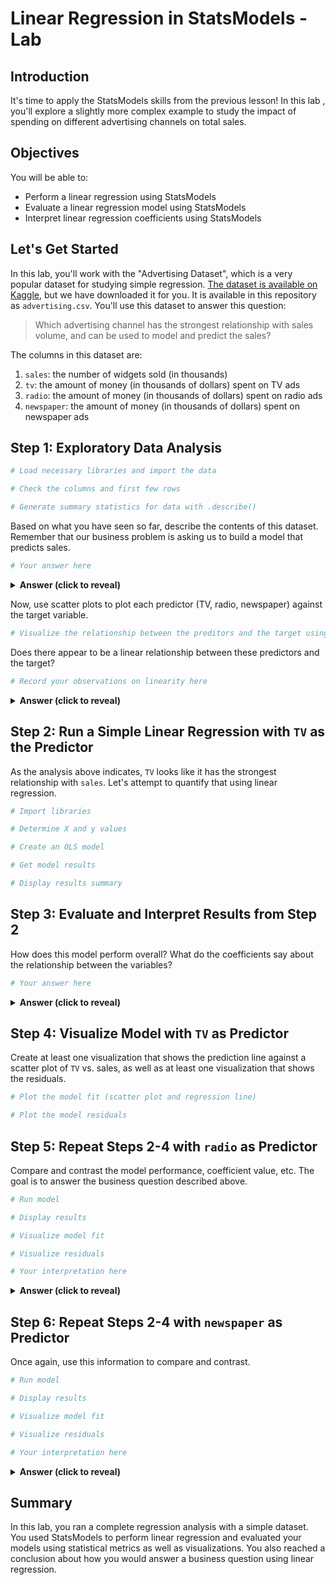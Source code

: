 # Linear Regression in StatsModels - Lab

## Introduction

It's time to apply the StatsModels skills from the previous lesson! In this lab , you'll explore a slightly more complex example to study the impact of spending on different advertising channels on total sales.

## Objectives

You will be able to:

* Perform a linear regression using StatsModels
* Evaluate a linear regression model using StatsModels
* Interpret linear regression coefficients using StatsModels

## Let's Get Started

In this lab, you'll work with the "Advertising Dataset", which is a very popular dataset for studying simple regression. [The dataset is available on Kaggle](https://www.kaggle.com/purbar/advertising-data), but we have downloaded it for you. It is available in this repository as `advertising.csv`. You'll use this dataset to answer this question:

> Which advertising channel has the strongest relationship with sales volume, and can be used to model and predict the sales?

The columns in this dataset are:

1. `sales`: the number of widgets sold (in thousands)
2. `tv`: the amount of money (in thousands of dollars) spent on TV ads
3. `radio`: the amount of money (in thousands of dollars) spent on radio ads
4. `newspaper`: the amount of money (in thousands of dollars) spent on newspaper ads

## Step 1: Exploratory Data Analysis


```python
# Load necessary libraries and import the data

```


```python
# Check the columns and first few rows

```


```python
# Generate summary statistics for data with .describe()

```

Based on what you have seen so far, describe the contents of this dataset. Remember that our business problem is asking us to build a model that predicts sales.


```python
# Your answer here
```

<details>
    <summary style="cursor: pointer"><b>Answer (click to reveal)</b></summary>

Every record in our dataset shows the advertising budget spend on TV, newspaper, and radio campaigns as well as a target variable, sales.

The count for each is 200, which means that we do not have any missing data.

Looking at the mean values, it appears that spending on TV is highest, and spending on radio is lowest. This aligns with what we see in the output from `head()`.
    
</details>

Now, use scatter plots to plot each predictor (TV, radio, newspaper) against the target variable.


```python
# Visualize the relationship between the preditors and the target using scatter plots

```

Does there appear to be a linear relationship between these predictors and the target?


```python
# Record your observations on linearity here 
```

<details>
    <summary style="cursor: pointer"><b>Answer (click to reveal)</b></summary>

`TV` seems to be a good predictor because it has the most linear relationship with sales.

`radio` also seems to have a linear relationship, but there is more variance than with `TV`. We would expect a model using `radio` to be able to predict the target, but not as well as a model using `TV`.

`newspaper` has the least linear-looking relationship. There is a lot of variance as well. It's not clear from this plot whether a model using `newspaper` would be able to predict the target.
    
</details>

## Step 2: Run a Simple Linear Regression with `TV` as the Predictor

As the analysis above indicates, `TV` looks like it has the strongest relationship with `sales`. Let's attempt to quantify that using linear regression.


```python
# Import libraries

# Determine X and y values

# Create an OLS model

```


```python
# Get model results

# Display results summary

```

## Step 3: Evaluate and Interpret Results from Step 2

How does this model perform overall? What do the coefficients say about the relationship between the variables?


```python
# Your answer here
```

<details>
    <summary style="cursor: pointer"><b>Answer (click to reveal)</b></summary>

Overall the model and coefficients are **statistically significant**, with all p-values well below a standard alpha of 0.05.

The R-squared value is about 0.61 i.e. **61% of the variance in the target variable can be explained by TV spending**.

The intercept is about 7.0, meaning that if we spent 0 on TV, we would expect sales of about 7k widgets (the units of `sales` are in thousands of widgets).

The `TV` coefficient is about 0.05, meaning that **for each additional &dollar;1k spent on TV (the units of `TV` are in thousands of dollars), we would expect to sell an additional 50 widgets**. (More precisely, 47.5 widgets.)

Note that all of these coefficients represent associations rather than causation. It's possible that better sales are what leads to more TV spending! Either way, `TV` seems to have a strong relationship with `sales`.

</details>

## Step 4: Visualize Model with `TV` as Predictor

Create at least one visualization that shows the prediction line against a scatter plot of `TV` vs. sales, as well as at least one visualization that shows the residuals.


```python
# Plot the model fit (scatter plot and regression line)

```


```python
# Plot the model residuals

```

## Step 5: Repeat Steps 2-4 with `radio` as Predictor

Compare and contrast the model performance, coefficient value, etc. The goal is to answer the business question described above.


```python
# Run model

# Display results

```


```python
# Visualize model fit

```


```python
# Visualize residuals

```


```python
# Your interpretation here
```

<details>
    <summary style="cursor: pointer"><b>Answer (click to reveal)</b></summary>

Same as with `TV`, the model using `radio` to predict `sales` as well as its parameters are **statistically significant** (p-values well below 0.05).

However, this model explains less of the variance. It only **explains about 33% of the variance in `sales`**, compared to about 61% explained by `TV`. If our main focus is the percentage of variance explained, this is a worse model than the `TV` model.

On the other hand, the coefficient for `radio` is much higher. **An increase of &dollar;1k in radio spending is associated with an increase of sales of about 200 widgets!** This is roughly 4x the increase of widget sales that we see for `TV`.

Visualizing this model, it doesn't look much different from the `TV` model.
    
So, how should we answer the business question? Realistically, you would need to return to your stakeholders to get a better understanding of what they are looking for. Do they care more about the variable that explains more variance, or do they care more about where an extra &dollar;1k of advertising spending is likely to make the most difference?

</details>

## Step 6: Repeat Steps 2-4 with `newspaper` as Predictor

Once again, use this information to compare and contrast.


```python
# Run model

# Display results

```


```python
# Visualize model fit

```


```python
# Visualize residuals

```


```python
# Your interpretation here
```

<details>
    <summary style="cursor: pointer"><b>Answer (click to reveal)</b></summary>

Technically our model and coefficients are **still statistically significant** at an alpha of 0.05, but the p-values are much higher. For both the F-statistic (overall model significance) and the `newspaper` coefficient, our p-values are about 0.001, meaning that there is about a 0.1% chance that a variable with _no linear relationship_ would produce these statistics. That is a pretty small false positive rate, so we'll consider the model to be statistically significant and move on to interpreting the other results.

The R-Squared here is the smallest we have seen yet: 0.05. This means that **the model explains about 5% of the variance in `sales`**. 5% is well below both the `radio` model (33%) and the `TV` model (61%).

The coefficient is also small, though similar to the `TV` coefficient. **An increase of &dollar;1k in newspaper spending is associated with about 50 additional widget sales** (more precisely, about 54.7). This is still much less than the 200-widget increase associated with &dollar;1k of additional `radio` spending.

Visualizing this model, the best-fit line is clearly not a strong predictor. On the other hand, the residuals exhibit _homoscedasticity_, meaning that the distribution of the residuals doesn't vary much based on the value of `newspaper`. This contrasts with the `radio` and `TV` residuals which exhibit a "cone" shape, where the errors are larger as the x-axis increases. Homoscedasticity of residuals is a good thing, which we will describe more in depth when we discuss regression assumptions.

Once again, how should we answer the business question? Regardless of the framing, it is unlikely that `newspaper` is the answer that your stakeholders want. This model has neither the highest R-Squared nor the highest coefficient.

</details>

## Summary

In this lab, you ran a complete regression analysis with a simple dataset. You used StatsModels to perform linear regression and evaluated your models using statistical metrics as well as visualizations. You also reached a conclusion about how you would answer a business question using linear regression.
